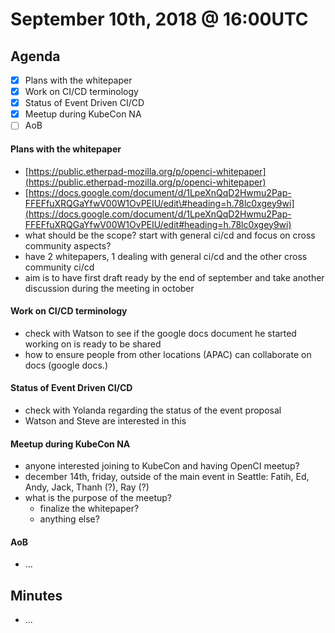 # September 10th, 2018 @ 16:00UTC

## **Agenda**

* [x] Plans with the whitepaper
* [x] Work on CI/CD terminology
* [x] Status of Event Driven CI/CD
* [x] Meetup during KubeCon NA
* [ ] AoB

#### Plans with the whitepaper

* [https://public.etherpad-mozilla.org/p/openci-whitepaper](https://public.etherpad-mozilla.org/p/openci-whitepaper)
* [https://docs.google.com/document/d/1LpeXnQqD2Hwmu2Pap-FFEFfuXRQGaYfwV00W1OvPEIU/edit\#heading=h.78lc0xgey9wi](https://docs.google.com/document/d/1LpeXnQqD2Hwmu2Pap-FFEFfuXRQGaYfwV00W1OvPEIU/edit#heading=h.78lc0xgey9wi)
* what should be the scope? start with general ci/cd and focus on cross community aspects?
* have 2 whitepapers, 1 dealing with general ci/cd and the other cross community ci/cd
* aim is to have first draft ready by the end of september and take another discussion during the meeting in october

#### Work on CI/CD terminology

* check with Watson to see if the google docs document he started working on is ready to be shared
* how to ensure people from other locations \(APAC\) can collaborate on docs \(google docs.\)

#### Status of Event Driven CI/CD

* check with Yolanda regarding the status of the event proposal
* Watson and Steve are interested in this

#### Meetup during KubeCon NA

* anyone interested joining to KubeCon and having OpenCI meetup?
* december 14th, friday, outside of the main event in Seattle: Fatih, Ed, Andy, Jack, Thanh \(?\), Ray \(?\)
* what is the purpose of the meetup?
  * finalize the whitepaper?
  * anything else?

#### AoB

* ...

## **Minutes**

* ...

